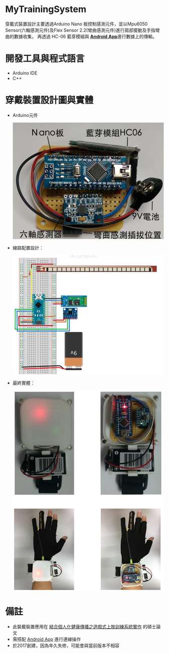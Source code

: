 # MyTrainingSystem

穿戴式裝置設計主要透過Arduino Nano 板控制感測元件，並以Mpu6050 Sensor(六軸感測元件)及Flex Sensor 2.2(彎曲感測元件)進行肩部擺動及手指彎曲的數據收集，
再透過 HC-06 藍芽模組與 [**Android App**](https://github.com/percyku/HandTrainSystem2)進行數據上的傳輸。


# 開發工具與程式語言

- Arduino IDE
- C++


# 穿戴裝置設計圖與實體

- Arduino元件

  [<img src="images/arduino-sensor.png">](https://github.com/percyku/MyTrainningSystem/blob/master/images/arduino-sensor.png)



- 線路配置設計：

   [<img src="images/electrical-diagram.png">](https://github.com/percyku/MyTrainningSystem/blob/master/images/electrical-diagram.png)


- 最終實體：

   [<img src="images/final-entity.png">](https://github.com/percyku/MyTrainningSystem/blob/master/images/final-entity.png)



# 備註

- 此裝戴裝置應用在 [結合個人化健康傳播之遊戲式上肢訓練系統實作](https://ndltd.ncl.edu.tw/cgi-bin/gs32/gsweb.cgi/login?o=dnclcdr&s=id=%22105NTPT0787030%22.&searchmode=basic) 的碩士論文
- 需搭配 [Android App](https://github.com/percyku/HandTrainSystem2) 進行連線操作 
- 於2017創建，因為年久失修，可能會與當前版本不相容